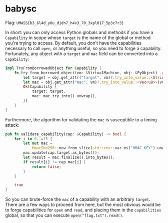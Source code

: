 # babysc

Flag: `UMASS{b3_6l4d_y0u_d1dn7_h4v3_70_3xpl017_5p3c7r3}`

In short: you can only access Python globals and methods if you have a `Capability` in scope whose `target` is the name of the global or method you're trying to access.
By default, you don't have the capabilities necessary to call `open`, or anything useful, so you need to forge a capability.
Fortunately, any object with a `target` and `mac` field can be converted into a `Capability`:

```rust
impl TryFromBorrowedObject for Capability {
    fn try_from_borrowed_object(vm: &VirtualMachine, obj: &PyObject) -> PyResult<Self> {
        let target = obj.get_attr("target", vm)?.try_into_value::<String>(vm)?;
        let mac = obj.get_attr("mac", vm)?.try_into_value::<Vec<u8>>(vm)?;
        Ok(Capability {
            target: target,
            mac: mac.try_into().unwrap(),
        })
    }
}
```

Furthermore, the algorithm for validating the `mac` is susceptible to a timing attack:

```rust
pub fn validate_capability(cap: &Capability) -> bool {
    for i in 0..=15 {
        let mut mac =
            HmacSha256::new_from_slice(std::env::var_os("HMAC_KEY").unwrap().as_bytes()).unwrap();
        mac.update(cap.target.as_bytes());
        let result = mac.finalize().into_bytes();
        if result[i] != cap.mac[i] {
            return false;
        }
    }

    true
}
```

So you can brute-force the `mac` of a capability with an arbitrary `target`.
There are a few ways to proceed from here, but the most obvious would be to forge capabilities for `open` and `read`, and placing them in the `capabilities` global, so that you can execute `open("flag.txt").read()`.
